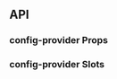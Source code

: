## API

### config-provider Props

<field-table :data="configProviderProps"/>

### config-provider Slots

<field-table type="slots" :data="configProviderSlots"/>

<script setup>
import { ref } from 'vue';

const configProviderProps = ref([
  {
    name: 'zIndex',
    desc: 'teleport传出组件的层级',
    type: 'number',
    value: '1001',
  },
  {
    name: 'popupContainer',
    desc: 'teleport传出组件挂载的容器',
    type: 'string | HTMLElement',
    value: 'body',
  },
  {
    name: 'size',
    desc: '大小',
    type: 'Size',
    value: '-',
  },
  {
    name: 'update-at-scroll',
    desc: '是否在容器滚动时更新弹出框的位置',
    type: 'boolean',
    value: '`false`',
  },
  {
    name: 'scroll-to-close',
    desc: '是否在滚动时关闭弹出框',
    type: 'boolean',
    value: '`false`',
  },
  {
    name: 'exchange-time',
    desc: '是否交换时间',
    type: 'boolean',
    value: '`true`',
  },
]);

const configProviderSlots = ref([
  {
    name: 'loading',
    desc: '自定义加载中元素',
    type: '-',
    value: '-',
  },
  {
    name: 'empty',
    desc: '自定义空状态元素',
    type: 'component: string',
    value: '-',
  },
]);
</script>
